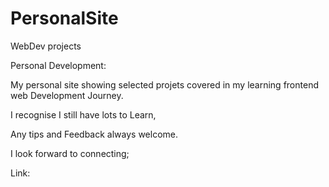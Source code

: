 # PersonalSite
WebDev projects 

Personal Development: 

My personal site showing selected projets covered in my learning frontend web Development Journey. 

 I recognise I still have lots to Learn, 
 
 Any tips and Feedback always welcome. 

I look forward to connecting;

Link: 

